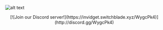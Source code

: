 ![alt text](https://cdn.discordapp.com/attachments/624405523948765184/929258052778086420/highlandslogo2.png)

<p align="center">[![Join our Discord server!](https://invidget.switchblade.xyz/WygcPk4)](http://discord.gg/WygcPk4)</p>




